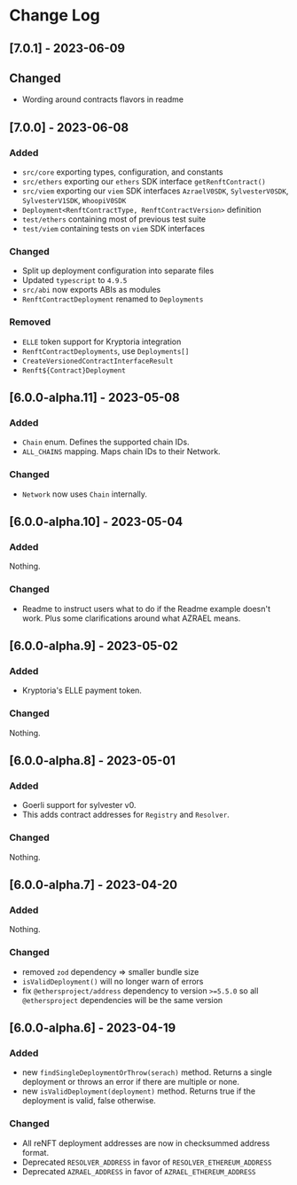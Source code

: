 # Change Log

## [7.0.1] - 2023-06-09

## Changed

- Wording around contracts flavors in readme

## [7.0.0] - 2023-06-08

### Added

- `src/core` exporting types, configuration, and constants
- `src/ethers` exporting our `ethers` SDK interface `getRenftContract()`
- `src/viem` exporting our `viem` SDK interfaces `AzraelV0SDK`, `SylvesterV0SDK`, `SylvesterV1SDK`, `WhoopiV0SDK`
- `Deployment<RenftContractType, RenftContractVersion>` definition
- `test/ethers` containing most of previous test suite
- `test/viem` containing tests on `viem` SDK interfaces

### Changed

- Split up deployment configuration into separate files
- Updated `typescript` to `4.9.5`
- `src/abi` now exports ABIs as modules
- `RenftContractDeployment` renamed to `Deployments`

### Removed

- `ELLE` token support for Kryptoria integration
- `RenftContractDeployments`, use `Deployments[]`
- `CreateVersionedContractInterfaceResult`
- `Renft${Contract}Deployment`

## [6.0.0-alpha.11] - 2023-05-08

### Added

- `Chain` enum. Defines the supported chain IDs.
- `ALL_CHAINS` mapping. Maps chain IDs to their Network.

### Changed

- `Network` now uses `Chain` internally.

## [6.0.0-alpha.10] - 2023-05-04

### Added

Nothing.

### Changed

- Readme to instruct users what to do if the Readme example doesn't work. Plus some clarifications around what AZRAEL means.

## [6.0.0-alpha.9] - 2023-05-02

### Added

- Kryptoria's ELLE payment token.

### Changed

Nothing.

## [6.0.0-alpha.8] - 2023-05-01

### Added

- Goerli support for sylvester v0.
- This adds contract addresses for `Registry` and `Resolver`.

### Changed

Nothing.

## [6.0.0-alpha.7] - 2023-04-20

### Added

Nothing.

### Changed

- removed `zod` dependency => smaller bundle size
- `isValidDeployment()` will no longer warn of errors
- fix `@ethersproject/address` dependency to version `>=5.5.0` so all `@ethersproject` dependencies will be the same version

## [6.0.0-alpha.6] - 2023-04-19

### Added

- new `findSingleDeploymentOrThrow(serach)` method. Returns a single deployment or throws an error if there are multiple or none.
- new `isValidDeployment(deployment)` method. Returns true if the deployment is valid, false otherwise.

### Changed

- All reNFT deployment addresses are now in checksummed address format.
- Deprecated `RESOLVER_ADDRESS` in favor of `RESOLVER_ETHEREUM_ADDRESS`
- Deprecated `AZRAEL_ADDRESS` in favor of `AZRAEL_ETHEREUM_ADDRESS`
